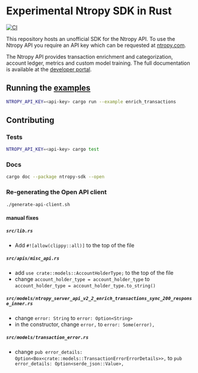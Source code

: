 # Experimental Ntropy SDK in Rust

[![CI][ci_badge]][ci]

This repository hosts an unofficial SDK for the Ntropy API. To use the Ntropy API you require an API key which can be requested at [ntropy.com][ntropy].

The Ntropy API provides transaction enrichment and categorization, account ledger, metrics and custom model training. The full documentation is available at the [developer portal][developer_portal].

## Running the [examples][examples]

```bash
NTROPY_API_KEY=<api-key> cargo run --example enrich_transactions
```

## Contributing

### Tests

```bash
NTROPY_API_KEY=<api-key> cargo test
```

### Docs

```bash
cargo doc --package ntropy-sdk --open
```

### Re-generating the Open API client

```bash
./generate-api-client.sh
```

#### manual fixes

##### `src/lib.rs`

- Add `#![allow(clippy::all)]` to the top of the file

##### `src/apis/misc_api.rs`

- add `use crate::models::AccountHolderType;` to the top of the file
- change `account_holder_type = account_holder_type` to `account_holder_type = account_holder_type.to_string()`

##### `src/models/ntropy_server_api_v2_2_enrich_transactions_sync_200_response_inner.rs`

- change `error: String` to `error: Option<String>`
- in the constructor, change `error,` to `error: Some(error),`

##### `src/models/transaction_error.rs`

- change `pub error_details: Option<Box<crate::models::TransactionErrorErrorDetails>>,` to `pub error_details: Option<serde_json::Value>,`

[ci_badge]: https://github.com/mihai-dinculescu/ntropy-sdk-rs/workflows/CI/badge.svg?branch=main
[ci]: https://github.com/mihai-dinculescu/ntropy-sdk-rs/actions
[ntropy]: https://ntropy.com
[developer_portal]: https://developers.ntropy.com
[examples]: https://github.com/mihai-dinculescu/ntropy-sdk-rs/tree/main/ntropy-sdk/examples
